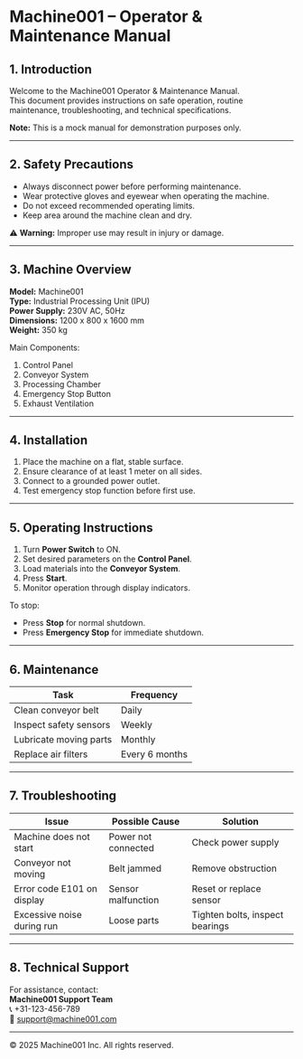 # Machine001 – Operator & Maintenance Manual

## 1. Introduction
Welcome to the Machine001 Operator & Maintenance Manual.  
This document provides instructions on safe operation, routine maintenance, troubleshooting, and technical specifications.  

**Note:** This is a mock manual for demonstration purposes only.

---

## 2. Safety Precautions
- Always disconnect power before performing maintenance.  
- Wear protective gloves and eyewear when operating the machine.  
- Do not exceed recommended operating limits.  
- Keep area around the machine clean and dry.  

⚠️ **Warning:** Improper use may result in injury or damage.

---

## 3. Machine Overview
**Model:** Machine001  
**Type:** Industrial Processing Unit (IPU)  
**Power Supply:** 230V AC, 50Hz  
**Dimensions:** 1200 x 800 x 1600 mm  
**Weight:** 350 kg  

Main Components:
1. Control Panel  
2. Conveyor System  
3. Processing Chamber  
4. Emergency Stop Button  
5. Exhaust Ventilation  

---

## 4. Installation
1. Place the machine on a flat, stable surface.  
2. Ensure clearance of at least 1 meter on all sides.  
3. Connect to a grounded power outlet.  
4. Test emergency stop function before first use.  

---

## 5. Operating Instructions
1. Turn **Power Switch** to ON.  
2. Set desired parameters on the **Control Panel**.  
3. Load materials into the **Conveyor System**.  
4. Press **Start**.  
5. Monitor operation through display indicators.  

To stop:
- Press **Stop** for normal shutdown.  
- Press **Emergency Stop** for immediate shutdown.  

---

## 6. Maintenance
| Task                   | Frequency        |
|-------------------------|------------------|
| Clean conveyor belt     | Daily            |
| Inspect safety sensors  | Weekly           |
| Lubricate moving parts  | Monthly          |
| Replace air filters     | Every 6 months   |

---

## 7. Troubleshooting
| Issue                        | Possible Cause         | Solution                        |
|-------------------------------|------------------------|---------------------------------|
| Machine does not start        | Power not connected    | Check power supply              |
| Conveyor not moving           | Belt jammed            | Remove obstruction              |
| Error code E101 on display    | Sensor malfunction     | Reset or replace sensor         |
| Excessive noise during run    | Loose parts            | Tighten bolts, inspect bearings |

---

## 8. Technical Support
For assistance, contact:  
**Machine001 Support Team**  
📞 +31-123-456-789  
📧 support@machine001.com  

---

© 2025 Machine001 Inc. All rights reserved.